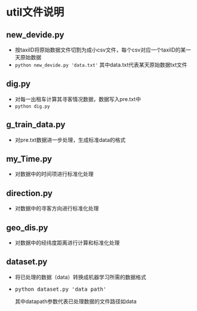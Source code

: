 # util文件说明

## new_devide.py
- 按taxiID将原始数据文件切割为成小csv文件，每个csv对应一个taxiID的某一天原始数据
-
  ```python new_devide.py 'data.txt'``` 其中data.txt代表某天原始数据txt文件

## dig.py
- 对每一出租车计算其寻客情况数据，数据写入pre.txt中
- 
  ```python dig.py```

## g_train_data.py
- 对pre.txt数据进一步处理，生成标准data的格式

## my_Time.py
- 对数据中的时间项进行标准化处理

## direction.py
- 对数据中的寻客方向进行标准化处理

## geo_dis.py
- 对数据中的经纬度距离进行计算和标准化处理

## dataset.py
- 将已处理的数据（data）转换成机器学习所需的数据格式
-
  <pre>python dataset.py 'data_path'</pre>
  其中datapath参数代表已处理数据的文件路径如data

